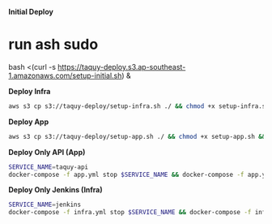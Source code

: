 **Initial Deploy**
# run ash sudo
bash <(curl -s https://taquy-deploy.s3.ap-southeast-1.amazonaws.com/setup-initial.sh) &

**Deploy Infra**

```bash
aws s3 cp s3://taquy-deploy/setup-infra.sh ./ && chmod +x setup-infra.sh && bash setup-infra.sh
```


**Deploy App**
```bash
aws s3 cp s3://taquy-deploy/setup-app.sh ./ && chmod +x setup-app.sh && bash setup-app.sh
```

**Deploy Only API (App)**
```bash
SERVICE_NAME=taquy-api
docker-compose -f app.yml stop $SERVICE_NAME && docker-compose -f app.yml pull $SERVICE_NAME && docker-compose -f app.yml up -d $SERVICE_NAME
```


**Deploy Only Jenkins (Infra)**
```bash
SERVICE_NAME=jenkins
docker-compose -f infra.yml stop $SERVICE_NAME && docker-compose -f infra.yml pull $SERVICE_NAME && docker-compose -f infra.yml up -d $SERVICE_NAME
```